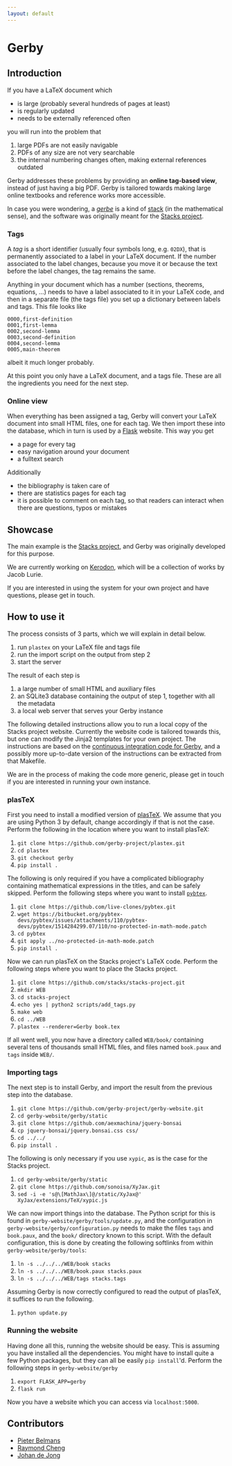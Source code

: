 ```yaml
---
layout: default
---
```


# Gerby

## Introduction
If you have a LaTeX document which

* is large (probably several hundreds of pages at least)
* is regularly updated
* needs to be externally referenced often

you will run into the problem that

1. large PDFs are not easily navigable
2. PDFs of any size are not very searchable
3. the internal numbering changes often, making external references outdated

Gerby addresses these problems by providing an **online tag-based view**, instead of just having a big PDF. Gerby is tailored towards making large online textbooks and reference works more accessible.

In case you were wondering, a [*gerbe*](https://en.wikipedia.org/wiki/Gerbe) is a kind of [stack](https://en.wikipedia.org/wiki/Stack_(mathematics)) (in the mathematical sense), and the software was originally meant for the [Stacks project](https://stacks.math.columbia.edu).


### Tags
A *tag* is a short identifier (usually four symbols long, e.g. `02DX`), that is permanently associated to a label in your LaTeX document. If the number associated to the label changes, because you move it or because the text before the label changes, the tag remains the same.

Anything in your document which has a number (sections, theorems, equations, ...) needs to have a label associated to it in your LaTeX code, and then in a separate file (the tags file) you set up a dictionary between labels and tags. This file looks like

```
0000,first-definition
0001,first-lemma
0002,second-lemma
0003,second-definition
0004,second-lemma
0005,main-theorem
```

albeit it much longer probably.

At this point you only have a LaTeX document, and a tags file. These are all the ingredients you need for the next step.

### Online view
When everything has been assigned a tag, Gerby will convert your LaTeX document into small HTML files, one for each tag. We then import these into the database, which in turn is used by a [Flask](http://flask.pocoo.org) website. This way you get

* a page for every tag
* easy navigation around your document
* a fulltext search

Additionally

* the bibliography is taken care of
* there are statistics pages for each tag
* it is possible to comment on each tag, so that readers can interact when there are questions, typos or mistakes


## Showcase
The main example is the [Stacks project](https://stacks.math.columbia.edu), and Gerby was originally developed for this purpose.

We are currently working on [Kerodon](https://kerodon.net), which will be a collection of works by Jacob Lurie.

If you are interested in using the system for your own project and have questions, please get in touch.


## How to use it
The process consists of 3 parts, which we will explain in detail below.

1. run `plastex` on your LaTeX file and tags file
2. run the import script on the output from step 2
3. start the server

The result of each step is

1. a large number of small HTML and auxiliary files
2. an SQLite3 database containing the output of step 1, together with all the metadata
3. a local web server that serves your Gerby instance

The following detailed instructions allow you to run a local copy of the Stacks project website. Currently the website code is tailored towards this, but one can modify the Jinja2 templates for your own project. The instructions are based on the [continuous integration code for Gerby](https://github.com/gerby-project/gerby-website/blob/master/.travis.yml), and a possibly more up-to-date version of the instructions can be extracted from that Makefile.

We are in the process of making the code more generic, please get in touch if you are interested in running your own instance.

### plasTeX
First you need to install a modified version of [plasTeX](https://github.com/tiarno/plastex). We assume that you are using Python 3 by default, change accordingly if that is not the case. Perform the following in the location where you want to install plasTeX:

1. `git clone https://github.com/gerby-project/plastex.git`
2. `cd plastex`
3. `git checkout gerby`
4. `pip install .`

The following is only required if you have a complicated bibliography containing mathematical expressions in the titles, and can be safely skipped. Perform the following steps where you want to install [`pybtex`](https://bitbucket.org/pybtex-devs/pybtex).

1. `git clone https://github.com/live-clones/pybtex.git`
2. `wget https://bitbucket.org/pybtex-devs/pybtex/issues/attachments/110/pybtex-devs/pybtex/1514284299.07/110/no-protected-in-math-mode.patch`
3. `cd pybtex`
4. `git apply ../no-protected-in-math-mode.patch`
5. `pip install .`

Now we can run plasTeX on the Stacks project's LaTeX code. Perform the following steps where you want to place the Stacks project.

1. `git clone https://github.com/stacks/stacks-project.git`
2. `mkdir WEB`
3. `cd stacks-project`
4. `echo yes | python2 scripts/add_tags.py`
5. `make web`
6. `cd ../WEB`
7. `plastex --renderer=Gerby book.tex`

If all went well, you now have a directory called `WEB/book/` containing several tens of thousands small HTML files, and files named `book.paux` and `tags` inside `WEB/`.

### Importing tags
The next step is to install Gerby, and import the result from the previous step into the database.

1. `git clone https://github.com/gerby-project/gerby-website.git`
2. `cd gerby-website/gerby/static`
3. `git clone https://github.com/aexmachina/jquery-bonsai`
4. `cp jquery-bonsai/jquery.bonsai.css css/`
5. `cd ../../`
6. `pip install .`

The following is only necessary if you use `xypic`, as is the case for the Stacks project.

1. `cd gerby-website/gerby/static`
2. `git clone https://github.com/sonoisa/XyJax.git`
3. `sed -i -e 's@\[MathJax\]@/static/XyJax@' XyJax/extensions/TeX/xypic.js`

We can now import things into the database. The Python script for this is found in `gerby-website/gerby/tools/update.py`, and the configuration in `gerby-website/gerby/configuration.py` needs to make the files `tags` and `book.paux`, and the `book/` directory known to this script. With the default configuration, this is done by creating the following softlinks from within `gerby-website/gerby/tools`:

1. `ln -s ../../../WEB/book stacks`
2. `ln -s ../../../WEB/book.paux stacks.paux`
3. `ln -s ../../../WEB/tags stacks.tags`

Assuming Gerby is now correctly configured to read the output of plasTeX, it suffices to run the following.

1. `python update.py`

### Running the website
Having done all this, running the website should be easy. This is assuming you have installed all the dependencies. You might have to install quite a few Python packages, but they can all be easily `pip install`'d. Perform the following steps in `gerby-website/gerby`

1. `export FLASK_APP=gerby`
2. `flask run`

Now you have a website which you can access via `localhost:5000`.

## Contributors

* [Pieter Belmans](http://pbelmans.ncag.info)
* [Raymond Cheng](http://chngr.github.io/)
* [Johan de Jong](http://www.math.columbia.edu/~dejong/)
